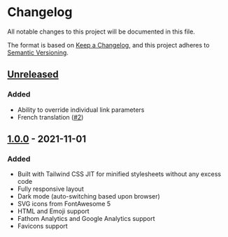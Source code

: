 # Changelog

All notable changes to this project will be documented in this file.

The format is based on [Keep a Changelog](https://keepachangelog.com/en/1.0.0/),
and this project adheres to [Semantic Versioning](https://semver.org/spec/v2.0.0.html).

## [Unreleased]

### Added

- Ability to override individual link parameters
- French translation ([#2](https://github.com/jpanther/lynx/pull/2))

## [1.0.0] - 2021-11-01

### Added

- Built with Tailwind CSS JIT for minified stylesheets without any excess code
- Fully responsive layout
- Dark mode (auto-switching based upon browser)
- SVG icons from FontAwesome 5
- HTML and Emoji support
- Fathom Analytics and Google Analytics support
- Favicons support

[unreleased]: https://github.com/jpanther/lynx/compare/v1.0.0...HEAD
[1.0.0]: https://github.com/jpanther/lynx/releases/tags/v1.0.0
